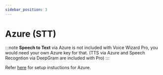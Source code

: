 ```yaml
---
sidebar_position: 3
---
```

# Azure (STT)

:::note
**Speech to Text** via Azure is not included with Voice Wizard Pro, you would need your own Azure key for that. (TTS via Azure and Speech Recogntion via DeepGram are included with Pro)
:::

Refer [here](/docs/TTSMethods/AzureTTS) for setup instuctions for Azure.